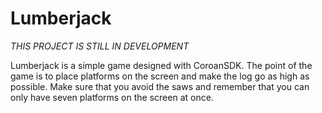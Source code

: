 # Lumberjack

*THIS PROJECT IS STILL IN DEVELOPMENT*

Lumberjack is a simple game designed with CoroanSDK. The point of the game is to place platforms on the screen and make the log go as high as possible. Make sure that you avoid the saws and remember that you can only have seven platforms on the screen at once.